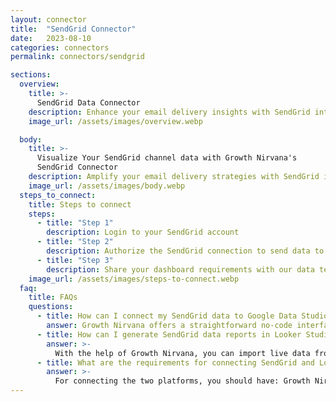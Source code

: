 ```yaml
---
layout: connector
title:  "SendGrid Connector"
date:   2023-08-10
categories: connectors
permalink: connectors/sendgrid

sections:
  overview:
    title: >-
      SendGrid Data Connector
    description: Enhance your email delivery insights with SendGrid integration. Seamlessly merge email delivery data from SendGrid with Looker Studio's analytical capabilities, unlocking insights that shape email campaigns, engagement rates, and operational excellence.
    image_url: /assets/images/overview.webp

  body:
    title: >-
      Visualize Your SendGrid channel data with Growth Nirvana's
      SendGrid Connector
    description: Amplify your email delivery strategies with SendGrid insights integrated into Looker Studio.
    image_url: /assets/images/body.webp
  steps_to_connect:
    title: Steps to connect
    steps:
      - title: "Step 1"
        description: Login to your SendGrid account
      - title: "Step 2"
        description: Authorize the SendGrid connection to send data to Growth Nirvana
      - title: "Step 3"
        description: Share your dashboard requirements with our data team. We will build the report for you.
    image_url: /assets/images/steps-to-connect.webp
  faq:
    title: FAQs
    questions:
      - title: How can I connect my SendGrid data to Google Data Studio/Looker Studio?
        answer: Growth Nirvana offers a straightforward no-code interface to connect to SendGrid data sources.
      - title: How can I generate SendGrid data reports in Looker Studio?
        answer: >-
          With the help of Growth Nirvana, you can import live data from SendGrid into Looker Studio. These data can be viewed in charts, tables, and dashboards to generate branded reports that can be shared instantly.
      - title: What are the requirements for connecting SendGrid and Looker Studio?
        answer: >-
          For connecting the two platforms, you should have: Growth Nirvana Account and SendGrid Ads Account
---
```

